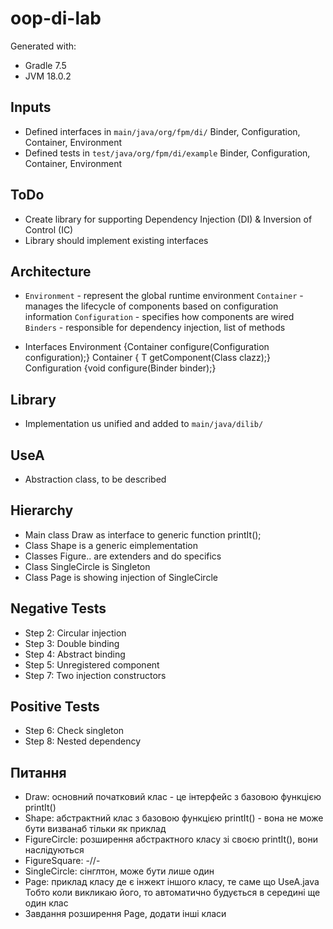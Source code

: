 # oop-di-lab

Generated with:

- Gradle 7.5
- JVM 18.0.2

## Inputs
  - Defined interfaces in `main/java/org/fpm/di/`
      Binder, Configuration, Container, Environment
  - Defined tests in `test/java/org/fpm/di/example`
      Binder, Configuration, Container, Environment

## ToDo
  - Create library for supporting Dependency Injection (DI) & Inversion of Control (IC)
  - Library should implement existing interfaces

## Architecture
  - `Environment` - represent the global runtime environment 
      `Container` - manages the lifecycle of components based on configuration information
         `Configuration` - specifies how components are wired
            `Binders` - responsible for dependency injection, list of methods

  - Interfaces
        Environment {Container configure(Configuration configuration);}
        Container {<T> T getComponent(Class<T> clazz);}
        Configuration {void configure(Binder binder);}

## Library 
  - Implementation us unified and added to `main/java/dilib/`        

## UseA 
  - Abstraction class, to be described


## Hierarchy
  - Main class Draw as interface to generic function printIt(); 
  - Class Shape is a generic eimplementation
  - Classes Figure.. are extenders and do specifics
  - Class SingleCircle is Singleton
  - Class Page is showing injection of SingleCircle

## Negative Tests
  - Step 2: Circular injection
  - Step 3: Double binding
  - Step 4: Abstract binding
  - Step 5: Unregistered component
  - Step 7: Two injection constructors

## Positive Tests  
  - Step 6: Check singleton  
  - Step 8: Nested dependency


## Питання
  - Draw: основний початковий клас - це інтерфейс з базовою функцією printIt()
  - Shape: абстрактний клас з базовою функцією printIt() - вона не може бути визванаб тільки як приклад
  - FigureCircle: розширення абстрактного класу зі своєю printIt(), вони наслідуються 
  - FigureSquare: -//-  
  - SingleCircle: сінглтон, може бути лише один
  - Page: приклад класу де є інжект іншого класу, те саме що UseA.java  
      Тобто коли викликаю його, то автоматично будується в середині ще один клас 
  - Завдання розширення Page, додати інші класи
            